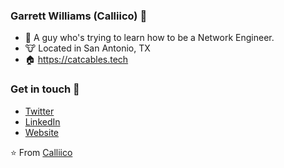 ### Garrett Williams (Calliico) :wave:

- 🔭 A guy who's trying to learn how to be a Network Engineer.
- 🐮 Located in San Antonio, TX
- 🏠 https://catcables.tech

### Get in touch 📧

- [Twitter](https://twitter.com/Calliico)
- [LinkedIn](https://www.linkedin.com/in/Calliico)
- [Website](https://catcables.tech)

⭐️ From [Calliico](https://github.com/calliico)
